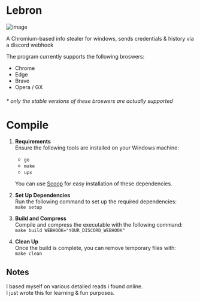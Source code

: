 # Lebron
![image](https://github.com/komodoooo/Lebron/assets/68278515/85f25bab-f83b-401b-ada3-8c3afc11c32f)

A Chromium-based info stealer for windows, sends credentials & history via a discord webhook

The program currently supports the following broswers:
* Chrome
* Edge
* Brave
* Opera / GX

###### * only the stable versions of these broswers are actually supported
# Compile
1. **Requirements**  
   Ensure the following tools are installed on your Windows machine:  
   - `go`  
   - `make`  
   - `upx`  

   You can use [Scoop](https://scoop.sh) for easy installation of these dependencies.

2. **Set Up Dependencies**  
   Run the following command to set up the required dependencies:  
   `make setup`
3. **Build and Compress**  
   Compile and compress the executable with the following command:  
   `make build WEBHOOK="YOUR_DISCORD_WEBHOOK"`
4. **Clean Up**  
   Once the build is complete, you can remove temporary files with:  
   `make clean`

## Notes
I based myself on various detailed reads i found online.<br>
I just wrote this for learning & fun purposes.<br>
